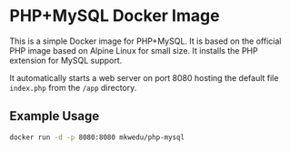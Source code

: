 # PHP+MySQL Docker Image

This is a simple Docker image for PHP+MySQL. It is based on the official PHP image based on Alpine Linux for small size. It installs the PHP extension for MySQL support.

It automatically starts a web server on port 8080 hosting the default file `index.php` from the `/app` directory.

## Example Usage

```bash
docker run -d -p 8080:8080 mkwedu/php-mysql
```
